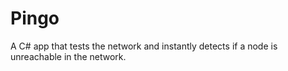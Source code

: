 # Pingo
A C# app that tests the network and instantly detects if a node is unreachable in the network.
